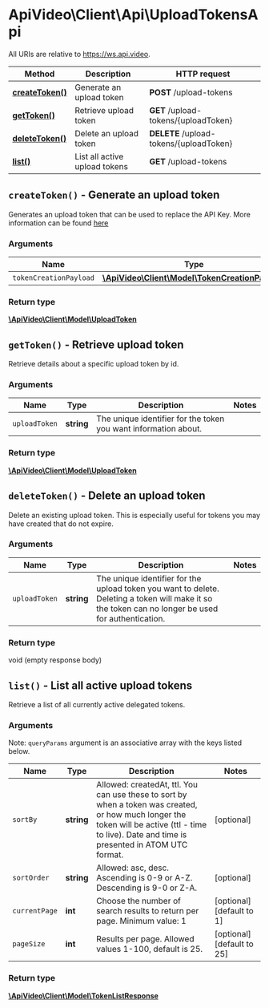 # ApiVideo\Client\Api\UploadTokensApi

All URIs are relative to https://ws.api.video.

Method | Description | HTTP request
------------- | ------------- | -------------
[**createToken()**](UploadTokensApi.md#createToken) | Generate an upload token | **POST** /upload-tokens
[**getToken()**](UploadTokensApi.md#getToken) | Retrieve upload token | **GET** /upload-tokens/{uploadToken}
[**deleteToken()**](UploadTokensApi.md#deleteToken) | Delete an upload token | **DELETE** /upload-tokens/{uploadToken}
[**list()**](UploadTokensApi.md#list) | List all active upload tokens | **GET** /upload-tokens


## **`createToken()` - Generate an upload token**



Generates an upload token that can be used to replace the API Key. More information can be found [here](https://docs.api.video/vod/delegated-upload-tokens)

### Arguments



Name | Type | Description | Notes
------------- | ------------- | ------------- | -------------
 `tokenCreationPayload` | [**\ApiVideo\Client\Model\TokenCreationPayload**](../Model/TokenCreationPayload.md)|  |




### Return type

[**\ApiVideo\Client\Model\UploadToken**](../Model/UploadToken.md)





## **`getToken()` - Retrieve upload token**



Retrieve details about a specific upload token by id.

### Arguments



Name | Type | Description | Notes
------------- | ------------- | ------------- | -------------
 `uploadToken` | **string**| The unique identifier for the token you want information about. |




### Return type

[**\ApiVideo\Client\Model\UploadToken**](../Model/UploadToken.md)





## **`deleteToken()` - Delete an upload token**



Delete an existing upload token. This is especially useful for tokens you may have created that do not expire.

### Arguments



Name | Type | Description | Notes
------------- | ------------- | ------------- | -------------
 `uploadToken` | **string**| The unique identifier for the upload token you want to delete. Deleting a token will make it so the token can no longer be used for authentication. |




### Return type

void (empty response body)





## **`list()` - List all active upload tokens**



Retrieve a list of all currently active delegated tokens.

### Arguments





Note: `queryParams` argument is an associative array with the keys listed below.

Name | Type | Description | Notes
------------- | ------------- | ------------- | ------------- 
 `sortBy` | **string**| Allowed: createdAt, ttl. You can use these to sort by when a token was created, or how much longer the token will be active (ttl - time to live). Date and time is presented in ATOM UTC format. | [optional]
 `sortOrder` | **string**| Allowed: asc, desc. Ascending is 0-9 or A-Z. Descending is 9-0 or Z-A. | [optional]
 `currentPage` | **int**| Choose the number of search results to return per page. Minimum value: 1 | [optional] [default to 1]
 `pageSize` | **int**| Results per page. Allowed values 1-100, default is 25. | [optional] [default to 25]






### Return type

[**\ApiVideo\Client\Model\TokenListResponse**](../Model/TokenListResponse.md)




